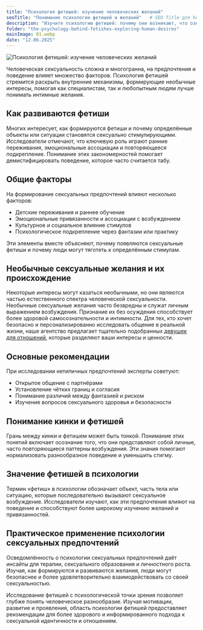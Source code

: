 ```yaml
---
title: "Психология фетишей: изучение человеческих желаний"
seoTitle: "Понимание психологии фетишей и желаний"   # SEO Title для head
description: "Изучите психологию фетишей: почему они возникают, что означают и как их понимание может улучшить самосознание и интимные отношения."
folder: "the-psychology-behind-fetishes-exploring-human-desires"
mainImage: 01.webp
date: "12.06.2025"
---
```


![Психология фетишей: изучение человеческих желаний](/assets/img/media/the-psychology-behind-fetishes-exploring-human-desires/01.webp)

Человеческая сексуальность сложна и многогранна, на предпочтения и поведение влияет множество факторов. Психология фетишей стремится раскрыть внутренние механизмы, формирующие необычные интересы, помогая как специалистам, так и любопытным людям лучше понимать интимные желания.

<h2>Как развиваются фетиши</h2>

Многих интересует, как формируются фетиши и почему определённые объекты или ситуации становятся сексуально стимулирующими. Исследователи отмечают, что ключевую роль играют ранние переживания, эмоциональные ассоциации и повторяющееся подкрепление. Понимание этих закономерностей помогает демистифицировать поведение, которое часто считается табу.

<h2>Общие факторы</h2>

На формирование сексуальных предпочтений влияют несколько факторов:
<ul>
<li>Детские переживания и раннее обучение</li>
<li>Эмоциональные привязанности и ассоциации с возбуждением</li>
<li>Культурное и социальное влияние стимулов</li>
<li>Психологическое подкрепление через фантазии или практику</li>
</ul>

Эти элементы вместе объясняют, почему появляются сексуальные фетиши и почему люди могут тяготеть к определённым стимулам.

<h2>Необычные сексуальные желания и их происхождение</h2>

Некоторые интересы могут казаться необычными, но они являются частью естественного спектра человеческой сексуальности. Необычные сексуальные желания часто безвредны и служат личным выражением возбуждения. Признание их без осуждения способствует более здоровой самосознательности и интимности. Для тех, кто хочет безопасно и персонализированно исследовать общение в реальной жизни, наше агентство предлагает тщательно подобранных <a href="/ru/services/models-for-relationships" alt="Девушек для отношений">девушек для отношений</a>, которые разделяют ваши интересы и ценности.

<h2>Основные рекомендации</h2>

При исследовании нетипичных предпочтений эксперты советуют:
<ul>
<li>Открытое общение с партнёрами</li>
<li>Установление чётких границ и согласия</li>
<li>Понимание различий между фантазией и риском</li>
<li>Изучение вопросов сексуального здоровья и безопасности</li>
</ul>

<h2>Понимание кинки и фетишей</h2>


Грань между кинки и фетишем может быть тонкой. Понимание этих понятий включает осознание того, что они представляют собой личные, часто повторяющиеся паттерны возбуждения. Эти знания помогают нормализовать разнообразное поведение и уменьшить стигму.

<h2>Значение фетишей в психологии</h2>

Термин «фетиш» в психологии обозначает объект, часть тела или ситуацию, которые последовательно вызывают сексуальное возбуждение. Исследователи изучают, как эти предпочтения влияют на поведение и способствуют более широкому изучению желаний и привязанностей.

<h2>Практическое применение психологии сексуальных предпочтений</h2>

Осведомлённость о психологии сексуальных предпочтений даёт инсайты для терапии, сексуального образования и личностного роста. Изучая, как формируются и развиваются желания, люди могут безопаснее и более удовлетворительно взаимодействовать со своей сексуальностью.

Исследование фетишей с психологической точки зрения позволяет глубже понять человеческое разнообразие. Изучая мотивации, развитие и проявления, область психологии фетишей предоставляет рекомендации для более здорового и информированного подхода к сексуальной идентичности и отношениям.
